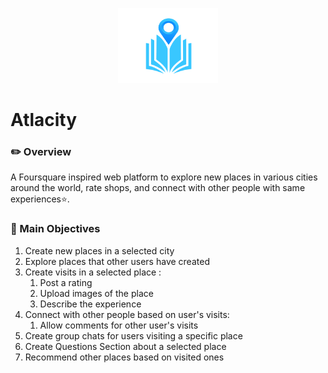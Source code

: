  <p align="center">
 <img alt="Atlacity Logo" src="public/images/atlacity-logo.png" width="160" height="120"> 
 </p>
 
#  Atlacity

### ✏️ Overview

A Foursquare inspired web platform to explore new places in various cities around the world, rate shops, and connect with other people with same experiences⭐️.

### 🎯 Main Objectives

1. Create new places in a selected city
2. Explore places that other users have created
3. Create visits in a selected place :
    1. Post a rating
    2. Upload images of the place
    3. Describe the experience
4. Connect with other people based on user's visits:
    1. Allow comments for other user's visits
5. Create group chats for users visiting a specific place
6. Create Questions Section about a selected place
7. Recommend other places based on visited ones
